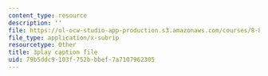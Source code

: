 ```yaml
---
content_type: resource
description: ''
file: https://ol-ocw-studio-app-production.s3.amazonaws.com/courses/8-851-effective-field-theory-spring-2013/79b5ddc9103f752bbbef7a7107962305_kJFbJDYuU_k.srt
file_type: application/x-subrip
resourcetype: Other
title: 3play caption file
uid: 79b5ddc9-103f-752b-bbef-7a7107962305
---
```

